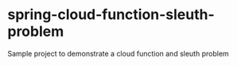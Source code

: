 # spring-cloud-function-sleuth-problem
Sample project to demonstrate a cloud function and sleuth problem
